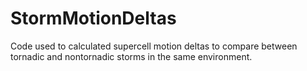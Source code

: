 # StormMotionDeltas
Code used to calculated supercell motion deltas to compare between tornadic and nontornadic storms in the same environment.
